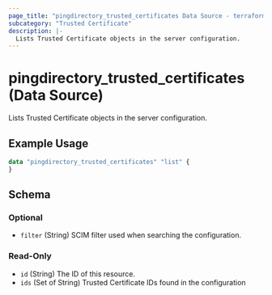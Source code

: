 ```yaml
---
page_title: "pingdirectory_trusted_certificates Data Source - terraform-provider-pingdirectory"
subcategory: "Trusted Certificate"
description: |-
  Lists Trusted Certificate objects in the server configuration.
---
```


# pingdirectory_trusted_certificates (Data Source)

Lists Trusted Certificate objects in the server configuration.

## Example Usage

```terraform
data "pingdirectory_trusted_certificates" "list" {
}
```

<!-- schema generated by tfplugindocs -->
## Schema

### Optional

- `filter` (String) SCIM filter used when searching the configuration.

### Read-Only

- `id` (String) The ID of this resource.
- `ids` (Set of String) Trusted Certificate IDs found in the configuration

